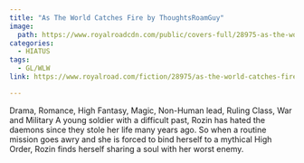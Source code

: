 ```yaml
---
title: "As The World Catches Fire by ThoughtsRoamGuy"
image:
  path: https://www.royalroadcdn.com/public/covers-full/28975-as-the-world-catches-fire.jpg
categories:
  - HIATUS
tags:
  - GL/WLW
link: https://www.royalroad.com/fiction/28975/as-the-world-catches-fire

---
```

Drama, Romance, High Fantasy, Magic, Non-Human lead, Ruling Class, War and Military
A young soldier with a difficult past, Rozin has hated the daemons since they stole her life many years ago. So when a routine mission goes awry and she is forced to bind herself to a mythical High Order, Rozin finds herself sharing a soul with her worst enemy.